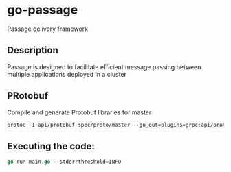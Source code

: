 # go-passage
Passage delivery framework

## Description
Passage is designed to facilitate efficient message passing between multiple applications deployed in a cluster

## PRotobuf
Compile and generate Protobuf libraries for master
```proto
protoc -I api/protobuf-spec/proto/master --go_out=plugins=grpc:api/protobuf-spec/bin/master/ api/protobuf-spec/proto/master/*.proto
```

## Executing the code:
```go
go run main.go --stderrthreshold=INFO
```